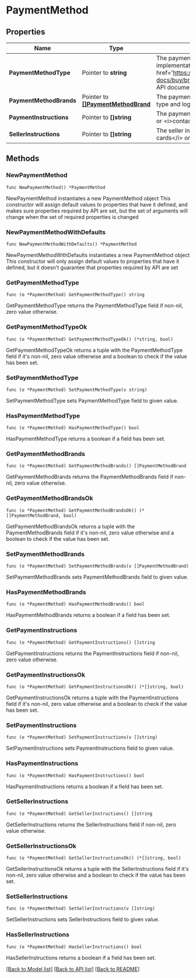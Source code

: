 # PaymentMethod

## Properties

Name | Type | Description | Notes
------------ | ------------- | ------------- | -------------
**PaymentMethodType** | Pointer to **string** | The payment method type, such as credit card or cash. For implementation help, refer to &lt;a href&#x3D;&#39;https://developer.ebay.com/api-docs/buy/browse/types/gct:PaymentMethodTypeEnum&#39;&gt;eBay API documentation&lt;/a&gt; | [optional] 
**PaymentMethodBrands** | Pointer to [**[]PaymentMethodBrand**](PaymentMethodBrand.md) | The payment method brands, including the payment method brand type and logo image. | [optional] 
**PaymentInstructions** | Pointer to **[]string** | The payment instructions for the buyer, such as &lt;i&gt;cash in person&lt;/i&gt; or &lt;i&gt;contact seller&lt;/i&gt;. | [optional] 
**SellerInstructions** | Pointer to **[]string** | The seller instructions to the buyer, such as &lt;i&gt;accepts credit cards&lt;/i&gt; or &lt;i&gt;see description&lt;/i&gt;. | [optional] 

## Methods

### NewPaymentMethod

`func NewPaymentMethod() *PaymentMethod`

NewPaymentMethod instantiates a new PaymentMethod object
This constructor will assign default values to properties that have it defined,
and makes sure properties required by API are set, but the set of arguments
will change when the set of required properties is changed

### NewPaymentMethodWithDefaults

`func NewPaymentMethodWithDefaults() *PaymentMethod`

NewPaymentMethodWithDefaults instantiates a new PaymentMethod object
This constructor will only assign default values to properties that have it defined,
but it doesn't guarantee that properties required by API are set

### GetPaymentMethodType

`func (o *PaymentMethod) GetPaymentMethodType() string`

GetPaymentMethodType returns the PaymentMethodType field if non-nil, zero value otherwise.

### GetPaymentMethodTypeOk

`func (o *PaymentMethod) GetPaymentMethodTypeOk() (*string, bool)`

GetPaymentMethodTypeOk returns a tuple with the PaymentMethodType field if it's non-nil, zero value otherwise
and a boolean to check if the value has been set.

### SetPaymentMethodType

`func (o *PaymentMethod) SetPaymentMethodType(v string)`

SetPaymentMethodType sets PaymentMethodType field to given value.

### HasPaymentMethodType

`func (o *PaymentMethod) HasPaymentMethodType() bool`

HasPaymentMethodType returns a boolean if a field has been set.

### GetPaymentMethodBrands

`func (o *PaymentMethod) GetPaymentMethodBrands() []PaymentMethodBrand`

GetPaymentMethodBrands returns the PaymentMethodBrands field if non-nil, zero value otherwise.

### GetPaymentMethodBrandsOk

`func (o *PaymentMethod) GetPaymentMethodBrandsOk() (*[]PaymentMethodBrand, bool)`

GetPaymentMethodBrandsOk returns a tuple with the PaymentMethodBrands field if it's non-nil, zero value otherwise
and a boolean to check if the value has been set.

### SetPaymentMethodBrands

`func (o *PaymentMethod) SetPaymentMethodBrands(v []PaymentMethodBrand)`

SetPaymentMethodBrands sets PaymentMethodBrands field to given value.

### HasPaymentMethodBrands

`func (o *PaymentMethod) HasPaymentMethodBrands() bool`

HasPaymentMethodBrands returns a boolean if a field has been set.

### GetPaymentInstructions

`func (o *PaymentMethod) GetPaymentInstructions() []string`

GetPaymentInstructions returns the PaymentInstructions field if non-nil, zero value otherwise.

### GetPaymentInstructionsOk

`func (o *PaymentMethod) GetPaymentInstructionsOk() (*[]string, bool)`

GetPaymentInstructionsOk returns a tuple with the PaymentInstructions field if it's non-nil, zero value otherwise
and a boolean to check if the value has been set.

### SetPaymentInstructions

`func (o *PaymentMethod) SetPaymentInstructions(v []string)`

SetPaymentInstructions sets PaymentInstructions field to given value.

### HasPaymentInstructions

`func (o *PaymentMethod) HasPaymentInstructions() bool`

HasPaymentInstructions returns a boolean if a field has been set.

### GetSellerInstructions

`func (o *PaymentMethod) GetSellerInstructions() []string`

GetSellerInstructions returns the SellerInstructions field if non-nil, zero value otherwise.

### GetSellerInstructionsOk

`func (o *PaymentMethod) GetSellerInstructionsOk() (*[]string, bool)`

GetSellerInstructionsOk returns a tuple with the SellerInstructions field if it's non-nil, zero value otherwise
and a boolean to check if the value has been set.

### SetSellerInstructions

`func (o *PaymentMethod) SetSellerInstructions(v []string)`

SetSellerInstructions sets SellerInstructions field to given value.

### HasSellerInstructions

`func (o *PaymentMethod) HasSellerInstructions() bool`

HasSellerInstructions returns a boolean if a field has been set.


[[Back to Model list]](../README.md#documentation-for-models) [[Back to API list]](../README.md#documentation-for-api-endpoints) [[Back to README]](../README.md)


